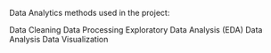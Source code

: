 Data Analytics methods used in the project:

Data Cleaning
Data Processing
Exploratory Data Analysis (EDA)
Data Analysis
Data Visualization
